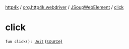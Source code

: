 [http4k](../../index.md) / [org.http4k.webdriver](../index.md) / [JSoupWebElement](index.md) / [click](./click.md)

# click

`fun click(): `[`Unit`](https://kotlinlang.org/api/latest/jvm/stdlib/kotlin/-unit/index.html) [(source)](https://github.com/http4k/http4k/blob/master/http4k-testing-webdriver/src/main/kotlin/org/http4k/webdriver/JSoupWebElement.kt#L93)
